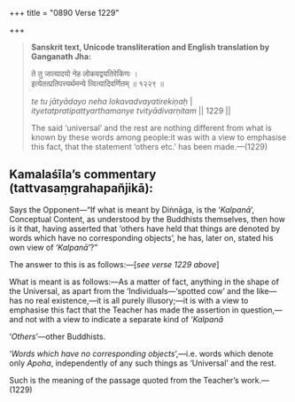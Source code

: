 +++
title = "0890 Verse 1229"

+++
> **Sanskrit text, Unicode transliteration and English translation by Ganganath Jha:** 
>
> ते तु जात्यादयो नेह लोकवद्वयतिरेकिणः ।  
> इत्येतत्प्रतिपत्त्यर्थमन्ये त्वित्यादिवर्णितम् ॥ १२२९ ॥ 
>
> *te tu jātyādayo neha lokavadvayatirekiṇaḥ* \|  
> *ityetatpratipattyarthamanye tvityādivarṇitam* \|\| 1229 \|\| 
>
> The said ‘universal’ and the rest are nothing different from what is known by these words among people:it was with a view to emphasise this fact, that the statement ‘others etc.’ has been made.—(1229)



## Kamalaśīla’s commentary (tattvasaṃgrahapañjikā):

Says the Opponent—“If what is meant by Diṅnāga, is the ‘*Kalpanā*’, Conceptual Content, as understood by the Buddhists themselves, then how is it that, having asserted that ‘others have held that things are denoted by words which have no corresponding objects’, he has, later on, stated his own view of ‘*Kalpanā*’?”

The answer to this is as follows:—[*see verse 1229 above*]

What is meant is as follows:—As a matter of fact, anything in the shape of the Universal, as apart from the ‘Individuals—‘spotted cow’ and the like—has no real existence,—it is all purely illusory;—it is with a view to emphasise this fact that the Teacher has made the assertion in question,—and not with a view to indicate a separate kind of ‘*Kalpanā*

‘*Others*’—other Buddhists.

‘*Words which have no corresponding objects*’,—i.e. words which denote only *Apoha*, independently of any such things as ‘Universal’ and the rest.

Such is the meaning of the passage quoted from the Teacher’s work.—(1229)


